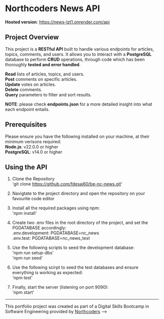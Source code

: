 # Northcoders News API
**Hosted version**: https://news-lzt1.onrender.com/api

## Project Overview
This project is a **RESTful API** built to handle various endpoints for articles, topics, comments, and users. It allows you to interact with a **PostgreSQL** database to perform **CRUD** operations, through code which has been thoroughly **tested and error handled**.

**Read** lists of articles, topics, and users.  
**Post** comments on specific articles.  
**Update** votes on articles.  
**Delete** comments.  
**Query** parameters to filter and sort results.

**NOTE**: please check **endpoints.json** for a more detailed insight into what each endpoint entails. 

## Prerequisites
Please ensure you have the following installed on your machine, at their minimum verisons required:  
**Node.js**: v22.0.0 or higher  
**PostgreSQL**: v14.0 or higher

## Using the API
1. Clone the Repository    
   'git clone https://github.com/fdesai60/be-nc-news.git'

2. Navigtate to the project directory and open the repository on your favourite code editor

3. Install all the required packages using npm:    
   'npm install'

4. Create two .env files in the root directory of the project, and set the PGDATABASE accordingly:  
.env.development: PGDATABASE=nc_news  
.env.test: PGDATABASE=nc_news_test

5. Use the following scripts to seed the development database:  
'npm run setup-dbs'  
'npm run seed'

6. Use the following scirpt to seed the test databases and ensure everything is working as expected:  
'npm test'

7. Finally, start the server (listening on port 9090):  
'npm start'
--- 

This portfolio project was created as part of a Digital Skills Bootcamp in Software Engineering provided by [Northcoders](https://northcoders.com/) -->

